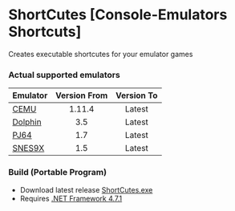 # ShortCutes [Console-Emulators Shortcuts]
 Creates executable shortcutes for your emulator games

### Actual supported emulators

Emulator | Version From | Version To
---------|:------------:|:---------:
[CEMU](https://cemu.info/) | 1.11.4 | Latest
[Dolphin](https://dolphin-emu.org) | 3.5 | Latest
[PJ64](https://www.pj64-emu.com) | 1.7 | Latest
[SNES9X](https://www.snes9x.com) | 1.5 | Latest


### Build (Portable Program)
* Download latest release [ShortCutes.exe](https://github.com/Haruki1707/ShortCutes/releases/latest/download/ShortCutes.exe)
* Requires [.NET Framework 4.7.1](https://dotnet.microsoft.com/download/dotnet-framework/net471)
